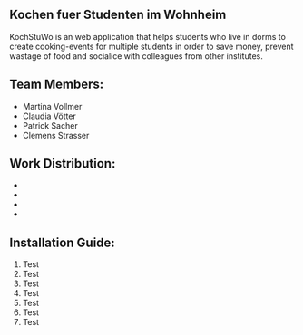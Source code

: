 

## Kochen fuer Studenten im Wohnheim



KochStuWo is an web application that helps students who live in dorms to create cooking-events for multiple students in order to save money, prevent wastage of food and socialice with colleagues from other institutes.







## Team Members:

* Martina Vollmer
* Claudia Vötter
* Patrick Sacher
* Clemens Strasser



## Work Distribution:

*
*
*
*




## Installation Guide:

1. Test
2. Test
3. Test
4. Test
5. Test
6. Test
7. Test


